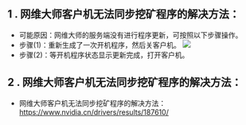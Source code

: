 ## 1 . 网维大师客户机无法同步挖矿程序的解决方法：

- 可能原因：网维大师的服务端没有进行程序更新，可按照以下步骤操作。
- 步骤(1)：重新生成了一次开机程序，然后关客户机。
  <img src="https://github.com/qingshan2048/resource/blob/main/wangweidashi1.jpg">
- 步骤(2)：等开机程序状态显示更新完成，打开客户机。

## 2 . 网维大师客户机无法同步挖矿程序的解决方法：

- 网维大师客户机无法同步挖矿程序的解决方法：https://www.nvidia.cn/drivers/results/187610/
